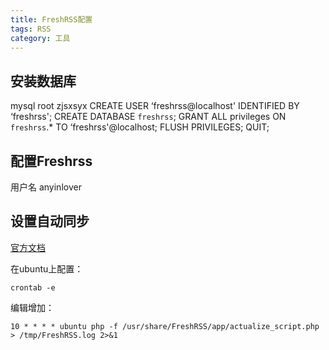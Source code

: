 ```yaml
---
title: FreshRSS配置
tags: RSS
category: 工具
---
```


## 安装数据库

mysql root zjsxsyx
CREATE USER ‘freshrss@localhost' IDENTIFIED BY ‘freshrss';
CREATE DATABASE `freshrss`;
GRANT ALL privileges ON `freshrss`.* TO ‘freshrss'@localhost;
FLUSH PRIVILEGES;
QUIT;

## 配置Freshrss

用户名 anyinlover

## 设置自动同步

[官方文档](https://freshrss.github.io/FreshRSS/en/admins/08_FeedUpdates.html)

在ubuntu上配置：

```crontab -e```

编辑增加：

```10 * * * * ubuntu php -f /usr/share/FreshRSS/app/actualize_script.php > /tmp/FreshRSS.log 2>&1```
